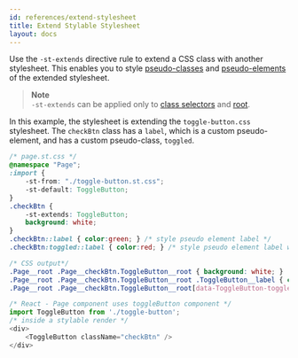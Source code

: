 ```yaml
---
id: references/extend-stylesheet
title: Extend Stylable Stylesheet
layout: docs
---
```


Use the `-st-extends` directive rule to extend a CSS class with another stylesheet. This enables you to style [pseudo-classes](./pseudo-classes.md) and [pseudo-elements](./pseudo-elements.md) of the extended stylesheet.

> **Note**  
>`-st-extends` can be applied only to [class selectors](./class-selectors.md) and [root](./root.md).

In this example, the stylesheet is extending the `toggle-button.css` stylesheet. The `checkBtn` class has a `label`, which is a custom pseudo-element, and has a custom pseudo-class, `toggled`. 

```css
/* page.st.css */
@namespace "Page";
:import {
    -st-from: "./toggle-button.st.css";
    -st-default: ToggleButton;
}
.checkBtn {
    -st-extends: ToggleButton;
    background: white;
}
.checkBtn::label { color:green; } /* style pseudo element label */
.checkBtn:toggled::label { color:red; } /* style pseudo element label when check-box is toggled */
```

```css
/* CSS output*/
.Page__root .Page__checkBtn.ToggleButton__root { background: white; }
.Page__root .Page__checkBtn.ToggleButton__root .ToggleButton__label { color: green; }
.Page__root .Page__checkBtn.ToggleButton__root[data-ToggleButton-toggled] .ToggleButton__label { color: red; }
```

```js
/* React - Page component uses toggleButton component */
import ToggleButton from './toggle-button';
/* inside a stylable render */
<div>
    <ToggleButton className="checkBtn" />
</div>
```
